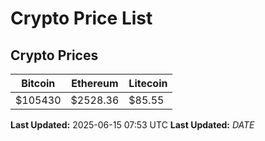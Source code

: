 # Crypto Price List

## Crypto Prices
| Bitcoin | Ethereum | Litecoin |
| ------- | -------- | -------- |
| $105430 | $2528.36 | $85.55 |
**Last Updated:** 2025-06-15 07:53 UTC
**Last Updated:** $DATE$
